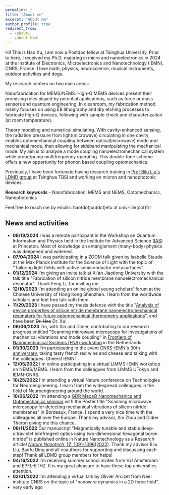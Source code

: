 ```yaml
---
permalink: /
title: "About me"
excerpt: "About me"
author_profile: true
redirect_from: 
  - /about/
  - /about.html
---
```


Hi! This is Hao Xu, I am now a Postdoc fellow at Tsinghua University. Prior to here, I received my Ph.D. majoring in micro and nanoelectronics in 2024 at the Institute of Electronics, Microelectronics and Nanotechnology (IEMN), CNRS, France. I love math, physics, neuroscience, musical instruments, outdoor activities and dogs.

My research centers on two main areas:

Nanofabrication for MEMS/NEMS. High-Q MEMS devices present their promising roles played by potential applications, such as force or mass sensors and quantum engineering. In cleanroom, my fabrication method mainly focuses on using EB lithography and dry etching processes to fabricate high-Q devices, following with sample check and characterization (at room temperature).

Theory modeling and numerical simulating. With cavity-enhanced sensing, the radiation pressure from light(microwave) circulating in one cavity enables optomechanical coupling between optical(microwave) mode and mechanical mode, then allowing for sideband manipulating the mechanical mode. My aim is to analyse a mode coupling nanoelectromechanical system while probe/pump multifrequency operating. This double-tone scheme offers a new opportunity for phonon based coupling optomechanics.

Previously, I have been fortunate having research training in [Prof Bilu Liu's LDMD group](https://www.tbsi.edu.cn/biluliuGroup/home.html) at Tsinghua TBSI and working on micron and nanophotonic devices.

**Research keywords** - Nanofabrication, MEMS and NEMS, Optomechanics, Nanophotonics

Feel free to reach me by emails: hao(dot)xu(dot)etu at univ-lille(dot)fr!

## News and activities

* **08/19/2024** I was a remote participant in the Workshop on Quantum Information and Physics held in the Institute for Advanced Science ([IAS](https://www.ias.edu/)) at Princeton. Most of knowledge on entanglement (many-body) physics was deepened and widened.
* **07/04/2024** I was participating in a ZOOM talk given by Isabelle Staude at the Max Planck Institute for the Science of Light with the topic of "Tailoring light fields with active semiconductor metasurfaces".
* **01/12/2024** I'm giving an invite talk at Xi'an Jiaotiong University with the talk title "Fabrication of silicon nitride membrane nanoelectromechanical resonator". Thank Feng Li, for inviting me.
* **12/10/2023** I'm attending an online global young scholars' forum at the Chinese University of Hong Kong Shenzhen. I learn from the worldwide scholars and feel free talk with them.
* **11/29/2023** I have passed my thesis defense with the title "[Analysis of device properties of silicon nitride membrane nanoelectromechanical resonators for future optomechanical thermometry applications](https://oatd.org/oatd/record?record=star-france%5C%3A2023ULILN038)", and have been ~~Dr. Hao~~ Dr. Xu!
* **06/06/2023** I'm, with Xin and Didier, contributing to our research progress entitled "Scanning microwave microscopy for investigations of mechanical vibrations and mode coupling" in [Frontiers of Nanomechanical Systems (FNS) workshop](https://www.fns2023.nl/delft) in the Netherlands.
* **01/30/2023** I'm participating in the event [CNRS-IEMN's 30th anniversary](https://www.hauts-de-france.cnrs.fr/fr/cnrsinfo/les-femmes-et-les-hommes-qui-font-liemn), taking tasty french red wine and cheese and talking with the colleagues. Cheers! IEMN!
* **12/05/2022** I'm online participating in a virtual LIMMS-IEMN workshop on NEMS/MEMS. I learn from the colleagues from LIMMS UTokyo and IEMN-CNRS.
* **10/25/2022** I'm attending a virtual Nature conference on Technologies for Neuroengineering. I learn from the widespread colleagues in the field of Neuroengineering around the world.
* **10/06/2022** I'm attending a [GDR MecaQ Nanomechanics and Optomechanics seminar](https://mecaqcolloq2022.sciencesconf.org/program) with the Poster title "Scanning microwave microscopy for detecting mechanical vibrations of silicon nitride membranes" in Bordeaux, France. I spend a very nice time with the colleagues all over the Europe. Thank my advisor, Xin Zhou and Didier Theron giving me this chance.
* **08/11/2022** Our manuscript "Magnetically tunable and stable deep-ultraviolet birefringent optics using two-dimensional
hexagonal boron nitride" is published online in Nature Nanotechnology as a Research article! [*Nature Nanotech*, **17**, 1091-1096(2022)](https://www.nature.com/articles/s41565-022-01186-1). Thank my advisor Bilu Liu, Baofu Ding and all coauthors for supporting and discussing each step! Thank all LDMD group members for helps!
* **04/16/2022** I'm receiving summer school invites from VU Amsterdam and EPFL-ETHZ. It is my great pleasure to have these top universities attention.
* **02/01/2022** I'm attending a virtual talk by Olivier Arcizet from Neel institute CNRS on the topic of "nanowire dynamics in a 2D force field".
* very early ago

